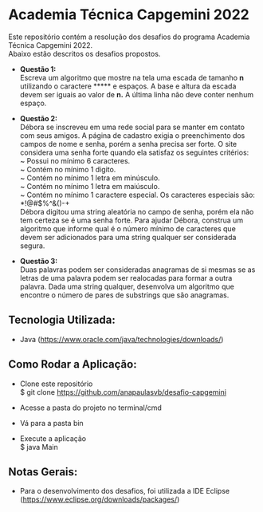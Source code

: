 # Academia Técnica Capgemini 2022
Este repositório contém a resolução dos desafios do programa Academia Técnica Capgemini 2022.     
Abaixo estão descritos os desafios propostos.

- **Questão 1:**    
Escreva um algoritmo que mostre na tela uma escada de tamanho **n** utilizando o caractere *****  e espaços. A base e altura da escada devem ser iguais ao valor de **n.** A última linha não deve conter nenhum espaço.

- **Questão 2:**    
Débora se inscreveu em uma rede social para se manter em contato com seus amigos. A página de cadastro exigia o preenchimento dos campos de nome e senha, porém a senha precisa ser forte. O site considera uma senha forte quando ela satisfaz os seguintes critérios:    
~ Possui no mínimo 6 caracteres.    
~ Contém no mínimo 1 digito.    
~ Contém no mínimo 1 letra em minúsculo.    
~ Contém no mínimo 1 letra em maiúsculo.    
~ Contém no mínimo 1 caractere especial. Os caracteres especiais são: *!@#$%^&()-+    
Débora digitou uma string aleatória no campo de senha, porém ela não tem certeza se é uma senha forte. Para ajudar Débora, construa um algoritmo que informe qual é o número mínimo de caracteres que devem ser adicionados para uma string qualquer ser considerada segura.

- **Questão 3:**    
Duas palavras podem ser consideradas anagramas de si mesmas se as letras de uma palavra podem ser realocadas para formar a outra palavra. Dada uma string qualquer, desenvolva um algoritmo que encontre o número de pares de substrings que são anagramas.

## Tecnologia Utilizada:
- Java (https://www.oracle.com/java/technologies/downloads/)

## Como Rodar a Aplicação:
- Clone este repositório    
$ git clone <https://github.com/anapaulasvb/desafio-capgemini>

- Acesse a pasta do projeto no terminal/cmd

- Vá para a pasta bin

- Execute a aplicação   
$ java Main

## Notas Gerais:
- Para o desenvolvimento dos desafios, foi utilizada a IDE Eclipse (https://www.eclipse.org/downloads/packages/)

